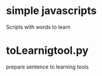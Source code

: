 # simple javascripts
Scripts with words to learn
# toLearnigtool.py
prepare sentence to learning tools
